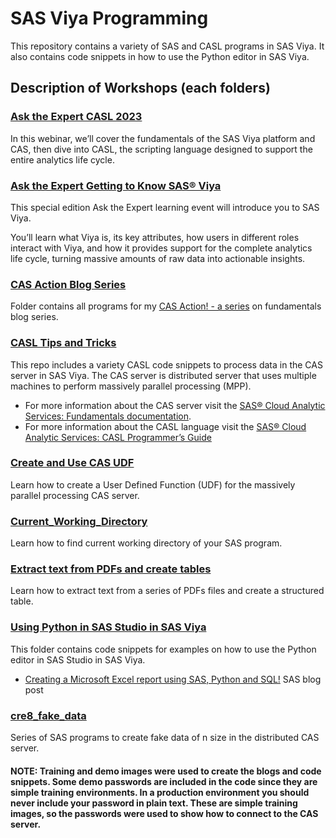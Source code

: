 # SAS Viya Programming
This repository contains a variety of SAS and CASL programs in SAS Viya. It also contains code snippets in how to use the Python editor in SAS Viya.

## Description of Workshops (each folders)

### [Ask the Expert CASL 2023](https://github.com/pestyld/SAS-Viya-Programming/tree/master/Ask%20the%20Expert%20CASL%202023)
In this webinar, we’ll cover the fundamentals of the SAS Viya platform and CAS, then dive into CASL, the scripting language designed to support the entire analytics life cycle.

### [Ask the Expert Getting to Know SAS® Viya](https://github.com/pestyld/SAS-Viya-Programming/tree/master/Ask%20the%20Expert%20Special%20Edition%20-%20Viya%20Programming%202022)
This special edition Ask the Expert learning event will introduce you to SAS Viya.

You’ll learn what Viya is, its key attributes, how users in different roles interact with Viya, and how it provides support for the complete analytics life cycle, turning massive amounts of raw data into actionable insights.

### [CAS Action Blog Series](https://github.com/pestyld/SAS-Viya-Programming/tree/master/CAS%20Action%20Blog%20Series)
Folder contains all programs for my [CAS Action! - a series](https://blogs.sas.com/content/sgf/2021/08/06/cas-action-a-series-on-fundamentals/) on fundamentals blog series.

### [CASL Tips and Tricks](https://github.com/pestyld/SAS-Viya-Programming/tree/master/CASL%20Tips%20and%20Tricks)
This repo includes a variety CASL code snippets to process data in the CAS server in SAS Viya. The CAS server is distributed server that uses multiple machines to perform massively parallel processing (MPP). 

- For more information about the CAS server visit the [SAS® Cloud Analytic Services: Fundamentals documentation](https://go.documentation.sas.com/doc/en/pgmsascdc/default/casfun/titlepage.htm).
- For more information about the CASL language visit the [SAS® Cloud Analytic Services: CASL Programmer’s Guide](https://go.documentation.sas.com/doc/en/pgmsascdc/default/caslpg/titlepage.htm)

### [Create and Use CAS UDF](https://github.com/pestyld/SAS-Viya-Programming/tree/master/Create%20and%20Use%20a%20CAS%20UDF)
Learn how to create a User Defined Function (UDF) for the massively parallel processing CAS server.

### [Current_Working_Directory](https://github.com/pestyld/SAS-Viya-Programming/tree/master/Current_Working_Directory)
Learn how to find current working directory of your SAS program.

### [Extract text from PDFs and create tables](https://github.com/pestyld/SAS-Viya-Programming/tree/master/Extract%20text%20from%20PDFs%20and%20create%20tables)
Learn how to extract text from a series of PDFs files and create a structured table.

### [Using Python in SAS Studio in SAS Viya](https://github.com/pestyld/SAS-Viya-Programming/tree/master/Using%20Python%20in%20SAS%20Studio%20in%20SAS%20Viya)
This folder contains code snippets for examples on how to use the Python editor in SAS Studio in SAS Viya.
- [Creating a Microsoft Excel report using SAS, Python and SQL!](https://blogs.sas.com/content/sgf/2022/12/22/creating-a-microsoft-excel-report-using-sas-python-and-sql/) SAS blog post


### [cre8_fake_data](https://github.com/pestyld/SAS-Viya-Programming/tree/master/cre8_fake_data)
Series of SAS programs to create fake data of n size in the distributed CAS server.

#### NOTE: Training and demo images were used to create the blogs and code snippets. Some demo passwords are included in the code since they are simple training environments. In a production environment you should never include your password in plain text. These are simple training images, so the passwords were used to show how to connect to the CAS server.


